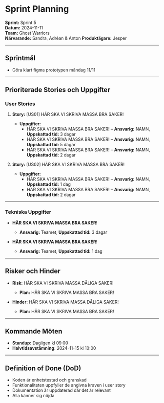 # Sprint Planning

**Sprint:** Sprint 5  
**Datum:** 2024-11-11  
**Team:** Ghost Warriors  
**Närvarande:** Sandra, Adréan & Anton
**Produktägare:** Jesper

---

## Sprintmål

- Göra klart figma prototypen måndag 11/11

---

## Prioriterade Stories och Uppgifter

### User Stories

1. **Story:** [US01] HÄR SKA VI SKRIVA MASSA BRA SAKER!

   - **Uppgifter:**
     - HÄR SKA VI SKRIVA MASSA BRA SAKER! – **Ansvarig:** NAMN, **Uppskattad tid:** 3 dagar
     - HÄR SKA VI SKRIVA MASSA BRA SAKER! – **Ansvarig:** NAMN, **Uppskattad tid:** 5 dagar
     - HÄR SKA VI SKRIVA MASSA BRA SAKER! – **Ansvarig:** NAMN, **Uppskattad tid:** 2 dagar

2. **Story:** [US02] HÄR SKA VI SKRIVA MASSA BRA SAKER!
   - **Uppgifter:**
     - HÄR SKA VI SKRIVA MASSA BRA SAKER! – **Ansvarig:** NAMN, **Uppskattad tid:** 1 dag
     - HÄR SKA VI SKRIVA MASSA BRA SAKER! – **Ansvarig:** NAMN, **Uppskattad tid:** 2 dagar

---

### Tekniska Uppgifter

- **HÄR SKA VI SKRIVA MASSA BRA SAKER!**

  - **Ansvarig:** Teamet, **Uppskattad tid:** 3 dagar

- **HÄR SKA VI SKRIVA MASSA BRA SAKER!**
  - **Ansvarig:** Teamet, **Uppskattad tid:** 1 dag

---

## Risker och Hinder

- **Risk:** HÄR SKA VI SKRIVA MASSA DÅLIGA SAKER!

  - **Plan:** HÄR SKA VI SKRIVA MASSA BRA SAKER!

- **Hinder:** HÄR SKA VI SKRIVA MASSA DÅLIGA SAKER!
  - **Plan:** HÄR SKA VI SKRIVA MASSA BRA SAKER!

---

## Kommande Möten

- **Standup:** Dagligen kl 09:00
- **Halvtidsavstämning:** 2024-11-15 kl 10:00

---

## Definition of Done (DoD)

- Koden är enhetstestad och granskad
- Funktionaliteten uppfyller de angivna kraven i user story
- Dokumentation är uppdaterad där det är relevant
- Alla känner sig nöjda
